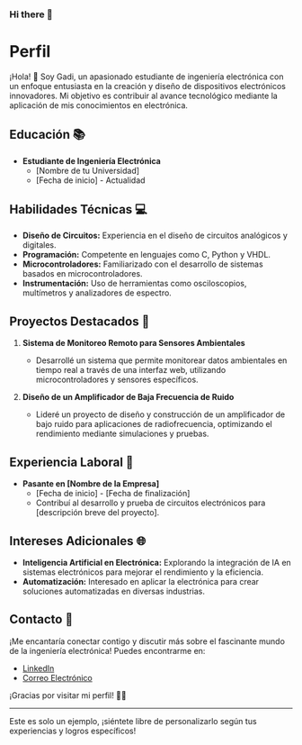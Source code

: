 ### Hi there 👋

<!--
**gadivalr/gadivalr** is a ✨ _special_ ✨ repository because its `README.md` (this file) appears on your GitHub profile.

Here are some ideas to get you started:

- 🔭 I’m currently working on ...
- 🌱 I’m currently learning ...
- 👯 I’m looking to collaborate on ...
- 🤔 I’m looking for help with ...
- 💬 Ask me about ...
- 📫 How to reach me: ...
- 😄 Pronouns: ...
- ⚡ Fun fact: ...
-->


# Perfil

¡Hola! 👋 Soy Gadi, un apasionado estudiante de ingeniería electrónica con un enfoque entusiasta en la creación y diseño de dispositivos electrónicos innovadores. Mi objetivo es contribuir al avance tecnológico mediante la aplicación de mis conocimientos en electrónica.

## Educación 📚

- **Estudiante de Ingeniería Electrónica**
  - [Nombre de tu Universidad]
  - [Fecha de inicio] - Actualidad

## Habilidades Técnicas 💻

- **Diseño de Circuitos:** Experiencia en el diseño de circuitos analógicos y digitales.
- **Programación:** Competente en lenguajes como C, Python y VHDL.
- **Microcontroladores:** Familiarizado con el desarrollo de sistemas basados en microcontroladores.
- **Instrumentación:** Uso de herramientas como osciloscopios, multímetros y analizadores de espectro.

## Proyectos Destacados 🚀

1. **Sistema de Monitoreo Remoto para Sensores Ambientales**
   - Desarrollé un sistema que permite monitorear datos ambientales en tiempo real a través de una interfaz web, utilizando microcontroladores y sensores específicos.

2. **Diseño de un Amplificador de Baja Frecuencia de Ruido**
   - Lideré un proyecto de diseño y construcción de un amplificador de bajo ruido para aplicaciones de radiofrecuencia, optimizando el rendimiento mediante simulaciones y pruebas.

## Experiencia Laboral 💼

- **Pasante en [Nombre de la Empresa]**
  - [Fecha de inicio] - [Fecha de finalización]
  - Contribuí al desarrollo y prueba de circuitos electrónicos para [descripción breve del proyecto].

## Intereses Adicionales 🌐

- **Inteligencia Artificial en Electrónica:** Explorando la integración de IA en sistemas electrónicos para mejorar el rendimiento y la eficiencia.
- **Automatización:** Interesado en aplicar la electrónica para crear soluciones automatizadas en diversas industrias.

## Contacto 📧

¡Me encantaría conectar contigo y discutir más sobre el fascinante mundo de la ingeniería electrónica! Puedes encontrarme en:

- [LinkedIn](tu-linkedin)
- [Correo Electrónico](tu-correo@dominio.com)

¡Gracias por visitar mi perfil! 🔧✨

--- 

Este es solo un ejemplo, ¡siéntete libre de personalizarlo según tus experiencias y logros específicos!
